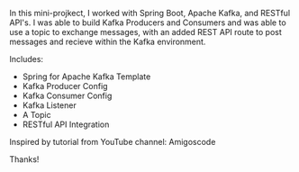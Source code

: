 In this mini-projkect, I worked with Spring Boot, Apache Kafka, and RESTful API's. I was able to build Kafka Producers and Consumers and was able to use a topic to exchange messages, with an added REST API route to post messages and recieve within the Kafka environment. 

Includes:
- Spring for Apache Kafka Template
- Kafka Producer Config
- Kafka Consumer Config
- Kafka Listener
- A Topic
- RESTful API Integration


Inspired by tutorial from YouTube channel: Amigoscode

Thanks!